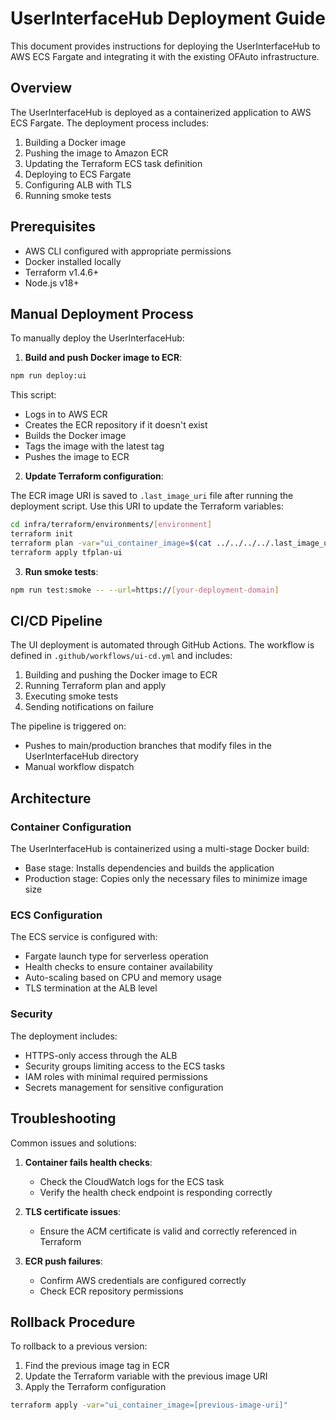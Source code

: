 # UserInterfaceHub Deployment Guide

This document provides instructions for deploying the UserInterfaceHub to AWS ECS Fargate and integrating it with the existing OFAuto infrastructure.

## Overview

The UserInterfaceHub is deployed as a containerized application to AWS ECS Fargate. The deployment process includes:

1. Building a Docker image
2. Pushing the image to Amazon ECR
3. Updating the Terraform ECS task definition
4. Deploying to ECS Fargate
5. Configuring ALB with TLS
6. Running smoke tests

## Prerequisites

- AWS CLI configured with appropriate permissions
- Docker installed locally
- Terraform v1.4.6+
- Node.js v18+

## Manual Deployment Process

To manually deploy the UserInterfaceHub:

1. **Build and push Docker image to ECR**:

```bash
npm run deploy:ui
```

This script:
- Logs in to AWS ECR
- Creates the ECR repository if it doesn't exist
- Builds the Docker image
- Tags the image with the latest tag
- Pushes the image to ECR

2. **Update Terraform configuration**:

The ECR image URI is saved to `.last_image_uri` file after running the deployment script. Use this URI to update the Terraform variables:

```bash
cd infra/terraform/environments/[environment]
terraform init
terraform plan -var="ui_container_image=$(cat ../../../../.last_image_uri)" -out=tfplan-ui
terraform apply tfplan-ui
```

3. **Run smoke tests**:

```bash
npm run test:smoke -- --url=https://[your-deployment-domain]
```

## CI/CD Pipeline

The UI deployment is automated through GitHub Actions. The workflow is defined in `.github/workflows/ui-cd.yml` and includes:

1. Building and pushing the Docker image to ECR
2. Running Terraform plan and apply
3. Executing smoke tests
4. Sending notifications on failure

The pipeline is triggered on:
- Pushes to main/production branches that modify files in the UserInterfaceHub directory
- Manual workflow dispatch

## Architecture

### Container Configuration

The UserInterfaceHub is containerized using a multi-stage Docker build:
- Base stage: Installs dependencies and builds the application
- Production stage: Copies only the necessary files to minimize image size

### ECS Configuration

The ECS service is configured with:
- Fargate launch type for serverless operation
- Health checks to ensure container availability
- Auto-scaling based on CPU and memory usage
- TLS termination at the ALB level

### Security

The deployment includes:
- HTTPS-only access through the ALB
- Security groups limiting access to the ECS tasks
- IAM roles with minimal required permissions
- Secrets management for sensitive configuration

## Troubleshooting

Common issues and solutions:

1. **Container fails health checks**:
   - Check the CloudWatch logs for the ECS task
   - Verify the health check endpoint is responding correctly

2. **TLS certificate issues**:
   - Ensure the ACM certificate is valid and correctly referenced in Terraform

3. **ECR push failures**:
   - Confirm AWS credentials are configured correctly
   - Check ECR repository permissions

## Rollback Procedure

To rollback to a previous version:

1. Find the previous image tag in ECR
2. Update the Terraform variable with the previous image URI
3. Apply the Terraform configuration

```bash
terraform apply -var="ui_container_image=[previous-image-uri]"
``` 